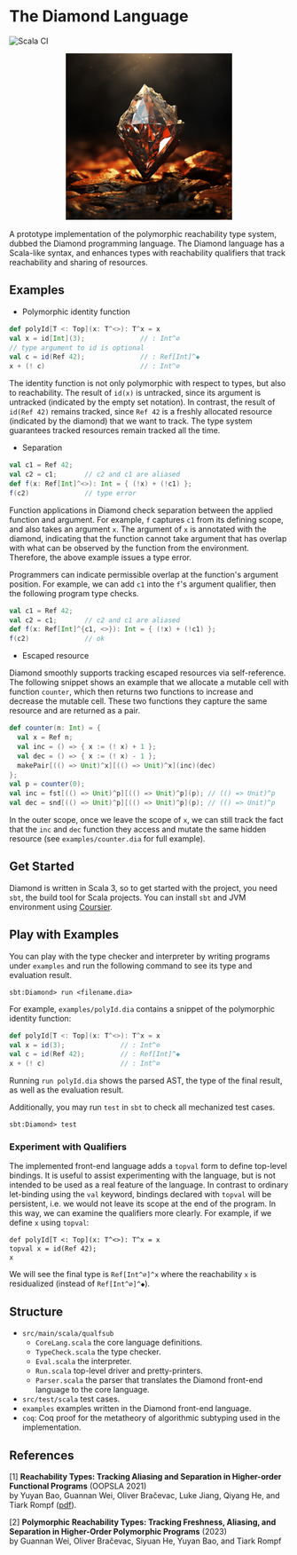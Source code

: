 # The Diamond Language

![Scala CI](https://github.com/Kraks/Diamond-lang/actions/workflows/scala.yml/badge.svg)

<p align="center">
<img src="rusty_diamond.png?raw=true" alt="A rusty diamond by Midjourney" width="300px" height="300px"/>
</p>

A prototype implementation of the polymorphic reachability type system, dubbed
the Diamond programming language.  The Diamond language has a Scala-like
syntax, and enhances types with reachability qualifiers that track
reachability and sharing of resources.

## Examples

- Polymorphic identity function

```scala
def polyId[T <: Top](x: T^<>): T^x = x
val x = id[Int](3);              // : Int^∅
// type argument to id is optional
val c = id(Ref 42);              // : Ref[Int]^◆
x + (! c)                        // : Int^∅
```

The identity function is not only polymorphic with respect to types, but also
to reachability.
The result of `id(x)` is untracked, since its argument is untracked (indicated
by the empty set notation).
In contrast, the result of `id(Ref 42)` remains tracked, since `Ref 42` is
a freshly allocated resource (indicated by the diamond) that we want to track.
The type system guarantees tracked resources remain tracked all the time.

- Separation

``` scala
val c1 = Ref 42;
val c2 = c1;       // c2 and c1 are aliased
def f(x: Ref[Int]^<>): Int = { (!x) + (!c1) };
f(c2)              // type error
```

Function applications in Diamond check separation between the applied function and argument.
For example, `f` captures `c1` from its defining scope, and also takes an argument `x`.
The argument of `x` is annotated with the diamond, indicating that the function cannot
take argument that has overlap with what can be observed by the function from the environment.
Therefore, the above example issues a type error.

Programmers can indicate permissible overlap at the function's argument position.
For example, we can add `c1` into the `f`'s argument qualifier, then the following
program type checks.

``` scala
val c1 = Ref 42;
val c2 = c1;       // c2 and c1 are aliased
def f(x: Ref[Int]^{c1, <>}): Int = { (!x) + (!c1) };
f(c2)              // ok
```

- Escaped resource

Diamond smoothly supports tracking escaped resources via self-reference.
The following snippet shows an example that we allocate
a mutable cell with function `counter`, which then returns
two functions to increase and decrease the mutable cell.
These two functions they capture the same resource and are
returned as a pair.

```scala
def counter(n: Int) = {
  val x = Ref n;
  val inc = () => { x := (! x) + 1 };
  val dec = () => { x := (! x) - 1 };
  makePair[(() => Unit)^x][(() => Unit)^x](inc)(dec)
};
val p = counter(0);
val inc = fst[(() => Unit)^p][(() => Unit)^p](p); // (() => Unit)^p
val dec = snd[(() => Unit)^p][(() => Unit)^p](p); // (() => Unit)^p
```

In the outer scope, once we leave the scope of `x`, we can still track
the fact that the `inc` and `dec` function they access and mutate the same
hidden resource (see `examples/counter.dia` for full example).

## Get Started

Diamond is written in Scala 3, so to get started with the project, you need
`sbt`, the build tool for Scala projects.  You can install `sbt` and JVM
environment using [Coursier](https://get-coursier.io/docs/cli-installation).

## Play with Examples

You can play with the type checker and interpreter by writing programs under `examples` and run
the following command to see its type and evaluation result.

```
sbt:Diamond> run <filename.dia>
```

For example, `examples/polyId.dia` contains a snippet of the polymorphic identity function:

```scala
def polyId[T <: Top](x: T^<>): T^x = x
val x = id(3);              // : Int^∅
val c = id(Ref 42);         // : Ref[Int]^◆
x + (! c)                   // : Int^∅
```

Running `run polyId.dia` shows the parsed AST, the type of the final result, as
well as the evaluation result.

Additionally, you may run `test` in `sbt` to check all mechanized test cases.

```
sbt:Diamond> test
```

### Experiment with Qualifiers

The implemented front-end language adds a `topval` form to define top-level
bindings.
It is useful to assist experimenting with the language, but is not intended to
be used as a real feature of the language.
In contrast to ordinary let-binding using the `val` keyword, bindings declared
with `topval` will be persistent, i.e. we would not leave its scope at the end
of the program.  In this way, we can examine the qualifiers more clearly.
For example, if we define `x` using `topval`:

```
def polyId[T <: Top](x: T^<>): T^x = x
topval x = id(Ref 42);
x
```

We will see the final type is `Ref[Int^∅]^x` where the reachability `x` is residualized
(instead of `Ref[Int^∅]^◆`).

## Structure

- `src/main/scala/qualfsub`
    * `CoreLang.scala` the core language definitions.
    * `TypeCheck.scala` the type checker.
    * `Eval.scala` the interpreter.
    * `Run.scala` top-level driver and pretty-printers.
    * `Parser.scala` the parser that translates the Diamond front-end language to the core language.
- `src/test/scala` test cases.
- `examples` examples written in the Diamond front-end language.
- `coq`: Coq proof for the metatheory of algorithmic subtyping used in the implementation.

## References

[1] **Reachability Types: Tracking Aliasing and Separation in Higher-order Functional Programs** (OOPSLA 2021)</br>
by Yuyan Bao, Guannan Wei, Oliver Bračevac, Luke Jiang, Qiyang He, and Tiark Rompf
([pdf](https://dl.acm.org/doi/10.1145/3485516)).

[2] **Polymorphic Reachability Types: Tracking Freshness, Aliasing, and Separation in Higher-Order Polymorphic Programs** (2023)</br>
by Guannan Wei, Oliver Bračevac, Siyuan He, Yuyan Bao, and Tiark Rompf
